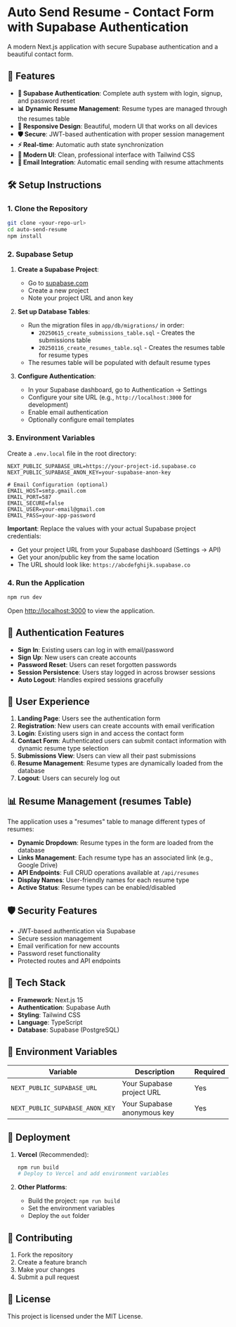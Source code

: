 # Auto Send Resume - Contact Form with Supabase Authentication

A modern Next.js application with secure Supabase authentication and a beautiful contact form.

## 🚀 Features

- **🔐 Supabase Authentication**: Complete auth system with login, signup, and password reset
- **📊 Dynamic Resume Management**: Resume types are managed through the resumes table
- **📱 Responsive Design**: Beautiful, modern UI that works on all devices
- **🛡️ Secure**: JWT-based authentication with proper session management
- **⚡ Real-time**: Automatic auth state synchronization
- **🎨 Modern UI**: Clean, professional interface with Tailwind CSS
- **📧 Email Integration**: Automatic email sending with resume attachments

## 🛠️ Setup Instructions

### 1. Clone the Repository

```bash
git clone <your-repo-url>
cd auto-send-resume
npm install
```

### 2. Supabase Setup

1. **Create a Supabase Project**:

   - Go to [supabase.com](https://supabase.com)
   - Create a new project
   - Note your project URL and anon key

2. **Set up Database Tables**:

   - Run the migration files in `app/db/migrations/` in order:
     - `20250615_create_submissions_table.sql` - Creates the submissions table
     - `20250116_create_resumes_table.sql` - Creates the resumes table for resume types
   - The resumes table will be populated with default resume types

3. **Configure Authentication**:
   - In your Supabase dashboard, go to Authentication → Settings
   - Configure your site URL (e.g., `http://localhost:3000` for development)
   - Enable email authentication
   - Optionally configure email templates

### 3. Environment Variables

Create a `.env.local` file in the root directory:

```env
NEXT_PUBLIC_SUPABASE_URL=https://your-project-id.supabase.co
NEXT_PUBLIC_SUPABASE_ANON_KEY=your-supabase-anon-key

# Email Configuration (optional)
EMAIL_HOST=smtp.gmail.com
EMAIL_PORT=587
EMAIL_SECURE=false
EMAIL_USER=your-email@gmail.com
EMAIL_PASS=your-app-password
```

**Important**: Replace the values with your actual Supabase project credentials:

- Get your project URL from your Supabase dashboard (Settings → API)
- Get your anon/public key from the same location
- The URL should look like: `https://abcdefghijk.supabase.co`

### 4. Run the Application

```bash
npm run dev
```

Open [http://localhost:3000](http://localhost:3000) to view the application.

## 🔧 Authentication Features

- **Sign In**: Existing users can log in with email/password
- **Sign Up**: New users can create accounts
- **Password Reset**: Users can reset forgotten passwords
- **Session Persistence**: Users stay logged in across browser sessions
- **Auto Logout**: Handles expired sessions gracefully

## 📱 User Experience

1. **Landing Page**: Users see the authentication form
2. **Registration**: New users can create accounts with email verification
3. **Login**: Existing users sign in and access the contact form
4. **Contact Form**: Authenticated users can submit contact information with dynamic resume type selection
5. **Submissions View**: Users can view all their past submissions
6. **Resume Management**: Resume types are dynamically loaded from the database
7. **Logout**: Users can securely log out

## 📊 Resume Management (resumes Table)

The application uses a "resumes" table to manage different types of resumes:

- **Dynamic Dropdown**: Resume types in the form are loaded from the database
- **Links Management**: Each resume type has an associated link (e.g., Google Drive)
- **API Endpoints**: Full CRUD operations available at `/api/resumes`
- **Display Names**: User-friendly names for each resume type
- **Active Status**: Resume types can be enabled/disabled

## 🛡️ Security Features

- JWT-based authentication via Supabase
- Secure session management
- Email verification for new accounts
- Password reset functionality
- Protected routes and API endpoints

## 🎨 Tech Stack

- **Framework**: Next.js 15
- **Authentication**: Supabase Auth
- **Styling**: Tailwind CSS
- **Language**: TypeScript
- **Database**: Supabase (PostgreSQL)

## 📝 Environment Variables

| Variable                        | Description                 | Required |
| ------------------------------- | --------------------------- | -------- |
| `NEXT_PUBLIC_SUPABASE_URL`      | Your Supabase project URL   | Yes      |
| `NEXT_PUBLIC_SUPABASE_ANON_KEY` | Your Supabase anonymous key | Yes      |

## 🚀 Deployment

1. **Vercel** (Recommended):

   ```bash
   npm run build
   # Deploy to Vercel and add environment variables
   ```

2. **Other Platforms**:
   - Build the project: `npm run build`
   - Set the environment variables
   - Deploy the `out` folder

## 🤝 Contributing

1. Fork the repository
2. Create a feature branch
3. Make your changes
4. Submit a pull request

## 📄 License

This project is licensed under the MIT License.
